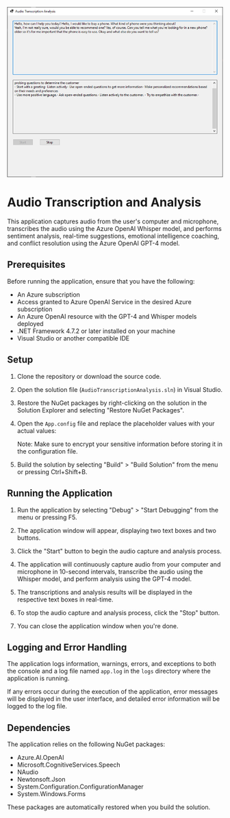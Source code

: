 <img src="https://github.com/aymenfurter/audio-transcription-analysis/blob/main/screenshot.png?raw=true">

# Audio Transcription and Analysis

This application captures audio from the user's computer and microphone, transcribes the audio using the Azure OpenAI Whisper model, and performs sentiment analysis, real-time suggestions, emotional intelligence coaching, and conflict resolution using the Azure OpenAI GPT-4 model.

## Prerequisites

Before running the application, ensure that you have the following:

- An Azure subscription
- Access granted to Azure OpenAI Service in the desired Azure subscription
- An Azure OpenAI resource with the GPT-4 and Whisper models deployed
- .NET Framework 4.7.2 or later installed on your machine
- Visual Studio or another compatible IDE

## Setup

1. Clone the repository or download the source code.

2. Open the solution file (`AudioTranscriptionAnalysis.sln`) in Visual Studio.

3. Restore the NuGet packages by right-clicking on the solution in the Solution Explorer and selecting "Restore NuGet Packages".

4. Open the `App.config` file and replace the placeholder values with your actual values:
    <add key="OpenAISubscriptionKey" value="replaceme" />
    <add key="OpenAIEndpoint" value="https://replaceme.openai.azure.com/" />
    <add key="OpenAIDeploymentName" value="gpt-35-turbo" />
    <add key="WhisperSubscriptionKey" value="replaceme" />
    <add key="WhisperEndpoint" value="https://replaceme.openai.azure.com/" />
    <add key="WhisperDeploymentName" value="whisper" />
    <add key="AudioCaptureDevice" value="tbd" />
    <add key="TranscriptionLanguage" value="en-US" />

   Note: Make sure to encrypt your sensitive information before storing it in the configuration file.

5. Build the solution by selecting "Build" > "Build Solution" from the menu or pressing Ctrl+Shift+B.

## Running the Application

1. Run the application by selecting "Debug" > "Start Debugging" from the menu or pressing F5.

2. The application window will appear, displaying two text boxes and two buttons.

3. Click the "Start" button to begin the audio capture and analysis process.

4. The application will continuously capture audio from your computer and microphone in 10-second intervals, transcribe the audio using the Whisper model, and perform analysis using the GPT-4 model.

5. The transcriptions and analysis results will be displayed in the respective text boxes in real-time.

6. To stop the audio capture and analysis process, click the "Stop" button.

7. You can close the application window when you're done.

## Logging and Error Handling

The application logs information, warnings, errors, and exceptions to both the console and a log file named `app.log` in the `logs` directory where the application is running.

If any errors occur during the execution of the application, error messages will be displayed in the user interface, and detailed error information will be logged to the log file.

## Dependencies

The application relies on the following NuGet packages:

- Azure.AI.OpenAI
- Microsoft.CognitiveServices.Speech
- NAudio
- Newtonsoft.Json
- System.Configuration.ConfigurationManager
- System.Windows.Forms

These packages are automatically restored when you build the solution.
